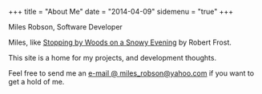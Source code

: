 +++
title = "About Me"
date = "2014-04-09"
sidemenu = "true"
+++


Miles Robson, Software Developer

Miles, like [Stopping by Woods on a Snowy Evening](https://www.poetryfoundation.org/poems-and-poets/poems/detail/42891) by Robert Frost.

This site is a home for my projects, and development thoughts.

Feel free to send me an [e-mail @ miles_robson@yahoo.com](mailto:miles_robson@yahoo.com) if you want to get a hold of me.